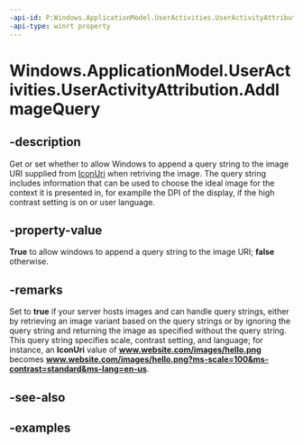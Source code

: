 ```yaml
---
-api-id: P:Windows.ApplicationModel.UserActivities.UserActivityAttribution.AddImageQuery
-api-type: winrt property
---
```


<!-- Property syntax.
public bool AddImageQuery { get;  set; }
-->

# Windows.ApplicationModel.UserActivities.UserActivityAttribution.AddImageQuery

## -description
Get or set whether to allow Windows to append a query string to the image URI supplied from [IconUri](useractivityattribution_iconuri.md) when retriving the image. The query string includes information that can be used to choose the ideal image for the context it is presented in, for examplle the DPI of the display, if the high contrast setting is on or user language.

## -property-value
**True** to allow windows to append a query string to the image URI; **false** otherwise.

## -remarks
Set to **true** if your server hosts images and can handle query strings, either by retrieving an image variant based on the query strings or by ignoring the query string and returning the image as specified without the query string. This query string specifies scale, contrast setting, and language; for instance, an **IconUri** value of **www.website.com/images/hello.png** becomes  **www.website.com/images/hello.png?ms-scale=100&ms-contrast=standard&ms-lang=en-us**.

## -see-also

## -examples
